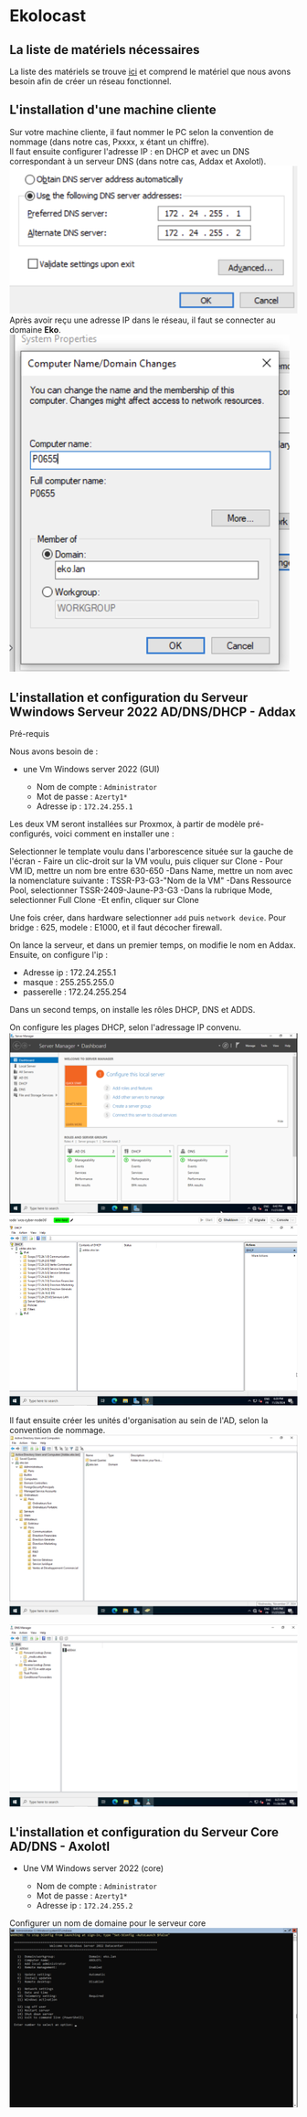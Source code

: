 # Ekolocast

## La liste de matériels nécessaires
La liste des matériels se trouve [ici](Ressources/S02_ListeMatériels)  et comprend le matériel que nous avons besoin afin de créer un réseau fonctionnel.

## L'installation d'une machine cliente
Sur votre machine cliente, il faut nommer le PC selon la convention de nommage (dans notre cas, Pxxxx, x étant un chiffre).  
Il faut ensuite configurer l'adresse IP : en DHCP et avec un DNS correspondant à un serveur DNS (dans notre cas, Addax et Axolotl).  
![Windows10](/Ressources/S02_Changement_DNS.png)  
Après avoir reçu une adresse IP dans le réseau, il faut se connecter au domaine **Eko**.  
![Windows10](/Ressources/S02_Ajout_au_domaine.png)  


## L'installation et configuration du Serveur Wwindows Serveur 2022 AD/DNS/DHCP - Addax

Pré-requis

Nous avons besoin de :

   - une Vm Windows server 2022 (GUI)
       
       - Nom de compte : `Administrator`
       - Mot de passe : `Azerty1*`
       - Adresse ip : `172.24.255.1`

  
   
  Les deux VM seront installées sur Proxmox, à partir de modèle pré-configurés, voici comment en installer une :
  
  Selectionner le template voulu dans l'arborescence située sur la gauche de l'écran
    - Faire un clic-droit sur la VM voulu, puis cliquer sur Clone
    - Pour VM ID, mettre un nom bre entre 630-650
    -Dans Name, mettre un nom avec la nomenclature suivante : TSSR-P3-G3-"Nom de la VM"
    -Dans Ressource Pool, selectionner TSSR-2409-Jaune-P3-G3
    -Dans la rubrique Mode, selectionner Full Clone
    -Et enfin, cliquer sur Clone

Une fois créer, dans hardware selectionner `add` puis `network device`.
Pour bridge : 625, modele : E1000, et il faut décocher firewall.

On lance la serveur, et dans un premier temps, on modifie le nom en Addax.
Ensuite, on configure l'ip :
- Adresse ip : 172.24.255.1
- masque : 255.255.255.0
- passerelle : 172.24.255.254

Dans un second temps, on installe les rôles DHCP, DNS et ADDS.

On configure les plages DHCP, selon l'adressage IP convenu.
![ServeurGrafique](/Ressources/S02_WindowsServerGraphique.png)
![ServeurCore](/Ressources/S02_WindowsServerGraphiqueDHCP.png)


Il faut ensuite créer les unités d'organisation au sein de l'AD, selon la convention de nommage.
![ServeurGrafique](/Ressources/S02_WindowsServerGraphiqueADDS.png)


![ServeurCore](/Ressources/S02_WindowsServerGraphiqueDNS.png)
## L'installation et configuration du Serveur Core AD/DNS - Axolotl

  - Une VM Windows server 2022 (core)

      - Nom de compte : `Administrator`
       - Mot de passe : `Azerty1*`
       - Adresse ip : `172.24.255.2`

Configurer un nom de domaine pour le serveur core
![ServeurCore](/Ressources/S02_WindowsServerCore.png)

